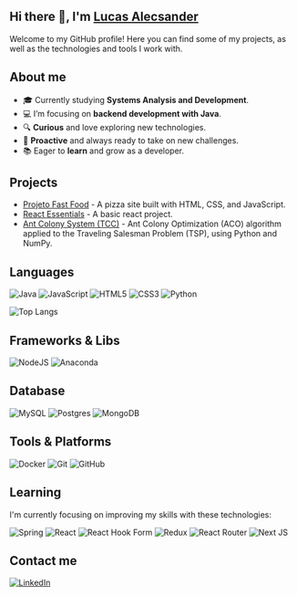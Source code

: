 ## Hi there 👋, I'm [Lucas Alecsander](https://github.com/LucasAlec)

Welcome to my GitHub profile! Here you can find some of my projects, as well as the technologies and tools I work with.

## About me

- 🎓 Currently studying **Systems Analysis and Development**.
- 💻 I’m focusing on **backend development with Java**.
- 🔍 **Curious** and love exploring new technologies.
- 🚀 **Proactive** and always ready to take on new challenges.
- 📚 Eager to **learn** and grow as a developer.

## Projects

- [Projeto Fast Food](https://github.com/LucasAlec/Projeto-Fast-Food) - A pizza site built with HTML, CSS, and JavaScript.
- [React Essentials](https://github.com/LucasAlec/React-Essentials) - A basic react project.
- [Ant Colony System (TCC)](https://github.com/LucasAlec/ColoniadeFormigas_TCC) - Ant Colony Optimization (ACO) algorithm applied to the Traveling Salesman Problem (TSP), using Python and NumPy.

## Languages

<div>

  ![Java](https://img.shields.io/badge/java-%23ED8B00.svg?style=for-the-badge&logo=openjdk&logoColor=white)
  ![JavaScript](https://img.shields.io/badge/javascript-%23323330.svg?style=for-the-badge&logo=javascript&logoColor=%23F7DF1E)
  ![HTML5](https://img.shields.io/badge/html5-%23E34F26.svg?style=for-the-badge&logo=html5&logoColor=white)
  ![CSS3](https://img.shields.io/badge/css3-%231572B6.svg?style=for-the-badge&logo=css3&logoColor=white)
  ![Python](https://img.shields.io/badge/python-3670A0?style=for-the-badge&logo=python&logoColor=ffdd54)
  
</div>


![Top Langs](https://github-readme-stats.vercel.app/api/top-langs/?username=LucasAlec&layout=compact&langs_count=6&theme=radical)


## Frameworks & Libs

<div>

![NodeJS](https://img.shields.io/badge/node.js-6DA55F?style=for-the-badge&logo=node.js&logoColor=white)
![Anaconda](https://img.shields.io/badge/Anaconda-%2344A833.svg?style=for-the-badge&logo=anaconda&logoColor=white)
  
</div>


## Database

<div>

![MySQL](https://img.shields.io/badge/mysql-4479A1.svg?style=for-the-badge&logo=mysql&logoColor=white)
![Postgres](https://img.shields.io/badge/postgres-%23316192.svg?style=for-the-badge&logo=postgresql&logoColor=white)
![MongoDB](https://img.shields.io/badge/MongoDB-%234ea94b.svg?style=for-the-badge&logo=mongodb&logoColor=white)

</div>

## Tools & Platforms

<div>

![Docker](https://img.shields.io/badge/docker-%230db7ed.svg?style=for-the-badge&logo=docker&logoColor=white)
![Git](https://img.shields.io/badge/git-%23F05033.svg?style=for-the-badge&logo=git&logoColor=white)
![GitHub](https://img.shields.io/badge/github-%23121011.svg?style=for-the-badge&logo=github&logoColor=white)

</div>

## Learning

I'm currently focusing on improving my skills with these technologies:

<div>

![Spring](https://img.shields.io/badge/spring-%236DB33F.svg?style=for-the-badge&logo=spring&logoColor=white)
![React](https://img.shields.io/badge/react-%2320232a.svg?style=for-the-badge&logo=react&logoColor=%2361DAFB)
![React Hook Form](https://img.shields.io/badge/React%20Hook%20Form-%23EC5990.svg?style=for-the-badge&logo=reacthookform&logoColor=white)
![Redux](https://img.shields.io/badge/redux-%23593d88.svg?style=for-the-badge&logo=redux&logoColor=white)
![React Router](https://img.shields.io/badge/React_Router-CA4245?style=for-the-badge&logo=react-router&logoColor=white)
![Next JS](https://img.shields.io/badge/Next-black?style=for-the-badge&logo=next.js&logoColor=white)

  
</div>

## Contact me

<div>
  
  [![LinkedIn](https://img.shields.io/badge/linkedin-%230077B5.svg?style=for-the-badge&logo=linkedin&logoColor=white)](https://www.linkedin.com/in/lucas-alecsander/?locale=en_US)
  
</div>
